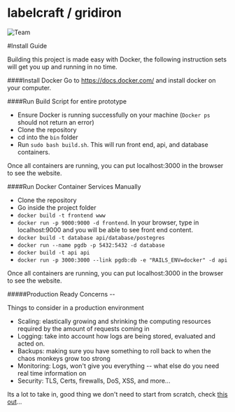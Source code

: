 # labelcraft / gridiron

![Team](https://github.com/GridIron/labelcraft/blob/master/teamresources/gridiron.png)

#Install Guide

Building this project is made easy with Docker, the following instruction sets will get you up and running in no time. 

####Install Docker
Go to https://docs.docker.com/ and install docker on your computer.

####Run Build Script for entire prototype
* Ensure Docker is running successfully on your machine (`Docker ps` should not return an error)
* Clone the repository
* cd into the `bin` folder
* Run `sudo bash build.sh`. This will run front end, api, and database containers. 

Once all containers are running, you can put localhost:3000 in the browser to see the website. 

####Run Docker Container Services Manually
* Clone the repository
* Go inside the project folder
* `docker build -t frontend www`
* `docker run -p 9000:9000 -d frontend`. In your browser, type in localhost:9000 and you will be able to see front end content. 
* `docker build -t database api/database/postegres`
* `docker run --name pgdb -p 5432:5432 -d database`
* `docker build -t api api`
* `docker run -p 3000:3000 --link pgdb:db -e "RAILS_ENV=docker" -d api`<br>

Once all containers are running, you can put localhost:3000 in the browser to see the website.

#####Production Ready Concerns -- 

Things to consider in a production environment 

- Scaling: elastically growing and shrinking the computing resources required by the amount of requests coming in
- Logging: take into account how logs are being stored, evaluated and acted on.
- Backups: making sure you have something to roll back to when the chaos monkeys grow too strong
- Monitoring: Logs, won't give you everything -- what else do you need real time information on
- Security: TLS, Certs, firewalls, DoS, XSS, and more... 

Its a lot to take in, good thing we don't need to start from scratch, check [this out](http://shipyard-project.com/)...


